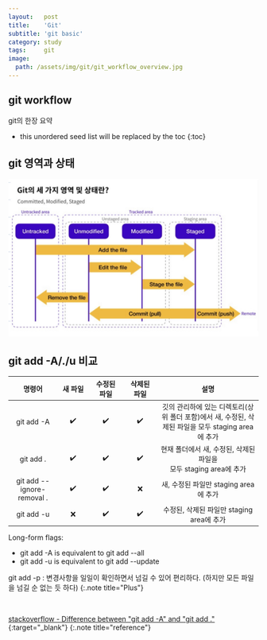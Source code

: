 ```yaml
---
layout:   post
title:    'Git'
subtitle: 'git basic'
category: study
tags:     git
image: 
  path: /assets/img/git/git_workflow_overview.jpg
---
```


## git workflow

git의 한장 요약

* this unordered seed list will be replaced by the toc
{:toc}

## git 영역과 상태

![git_committed,modified,staged](/assets/img/git/git_committed,modified,staged.jpg)
 


## git add -A/./u 비교


|명령어|새 파일　　|수정된 파일　　|삭제된 파일　　|설명|
|:-----:|:-------:|:----------:|:----------:|:----:|
|git add -A|	✔️|	✔️|	✔️	|깃의 관리하에 있는 디렉토리(상위 폴더 포함)에서 새, 수정된, 삭제된 파일을 모두 staging area에 추가|
|git add .	|✔️	|✔️	|✔️	|현재 폴더에서 새, 수정된, 삭제된 파일을 <br> 모두 staging area에 추가|
|git add --ignore-removal .|	✔️	|✔️|	❌|	새, 수정된 파일만 staging area에 추가|
|git add -u	|❌	|✔️|	✔️	|수정된, 삭제된 파일만 staging area에 추가|

Long-form flags:
* git add -A is equivalent to git add --all
* git add -u is equivalent to git add --update


git add -p : 변경사항을 일일이 확인하면서 넘길 수 있어 편리하다. (하지만 모든 파일을 넘길 순 없는 듯 하다) 
{:.note title="Plus"}



<Br>

[stackoverflow - Difference between "git add -A" and "git add ."](https://stackoverflow.com/questions/572549/difference-between-git-add-a-and-git-add%20){:target="_blank"}
{:.note title="reference"}
